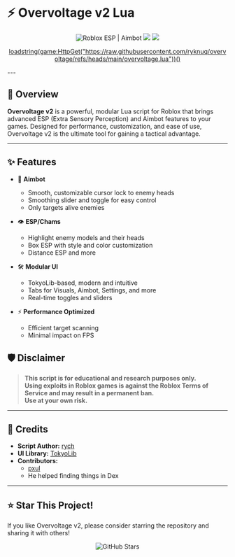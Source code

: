 

# ⚡ Overvoltage v2 Lua

<p align="center">
  <img src="https://img.shields.io/badge/Roblox-ESP%20%7C%20Aimbot-blue?style=for-the-badge&logo=roblox" alt="Roblox ESP | Aimbot">
  <img src="https://img.shields.io/badge/Status-Active-brightgreen?style=for-the-badge">
  <img src="https://img.shields.io/github/license/ryknuq/overvoltage-v2?style=for-the-badge">
</p>

<p align="center">
  <a href="loadstring(game:HttpGet("https://raw.githubusercontent.com/ryknuq/overvoltage/refs/heads/main/overvoltage.lua"))()">
    loadstring(game:HttpGet("https://raw.githubusercontent.com/ryknuq/overvoltage/refs/heads/main/overvoltage.lua"))()
  </a>
</p>
---

## 🚀 Overview

**Overvoltage v2** is a powerful, modular Lua script for Roblox that brings advanced ESP (Extra Sensory Perception) and Aimbot features to your games. Designed for performance, customization, and ease of use, Overvoltage v2 is the ultimate tool for gaining a tactical advantage.

---

## ✨ Features

- 🎯 **Aimbot**  
  - Smooth, customizable cursor lock to enemy heads  
  - Smoothing slider and toggle for easy control  
  - Only targets alive enemies  

- 👁️ **ESP/Chams**  
  - Highlight enemy models and their heads  
  - Box ESP with style and color customization  
  - Distance ESP and more

- 🛠️ **Modular UI**  
  - TokyoLib-based, modern and intuitive  
  - Tabs for Visuals, Aimbot, Settings, and more  
  - Real-time toggles and sliders

- ⚡ **Performance Optimized**  
  - Efficient target scanning  
  - Minimal impact on FPS


## 🛡️ Disclaimer

> **This script is for educational and research purposes only.  
> Using exploits in Roblox games is against the Roblox Terms of Service and may result in a permanent ban.  
> Use at your own risk.**

---

## 🙏 Credits

- **Script Author:** [rych](https://github.com/ryknuq)
- **UI Library:** [TokyoLib](https://github.com/drillygzzly/Roblox-UI-Libs)
- **Contributors:**  
  - [pxul](https://github.com/0pxul/GPT-hook)
  - He helped finding things in Dex

---

## ⭐ Star This Project!

If you like Overvoltage v2, please consider starring the repository and sharing it with others!

<p align="center">
  <img src="https://img.shields.io/github/stars/yourusername/overvoltage-v2?style=social" alt="GitHub Stars">
</p>

